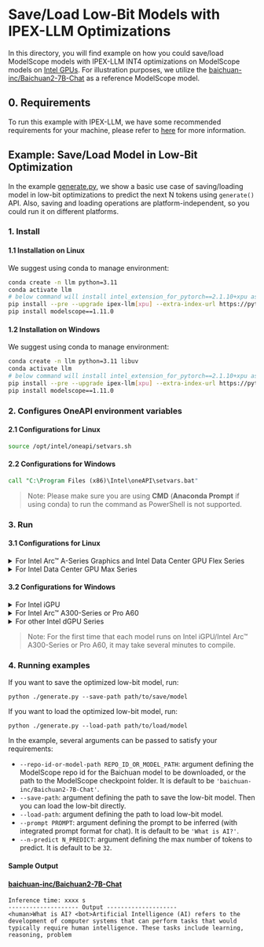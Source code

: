 # Save/Load Low-Bit Models with IPEX-LLM Optimizations

In this directory, you will find example on how you could save/load ModelScope models with IPEX-LLM INT4 optimizations on ModelScope models on [Intel GPUs](../../../README.md). For illustration purposes, we utilize the [baichuan-inc/Baichuan2-7B-Chat](https://modelscope.cn/models/baichuan-inc/Baichuan2-7B-Chat/summary) as a reference ModelScope model.

## 0. Requirements
To run this example with IPEX-LLM, we have some recommended requirements for your machine, please refer to [here](../../README.md#system-support) for more information.

## Example: Save/Load Model in Low-Bit Optimization
In the example [generate.py](./generate.py), we show a basic use case of saving/loading model in low-bit optimizations to predict the next N tokens using `generate()` API. Also, saving and loading operations are platform-independent, so you could run it on different platforms.
### 1. Install
#### 1.1 Installation on Linux
We suggest using conda to manage environment:
```bash
conda create -n llm python=3.11
conda activate llm
# below command will install intel_extension_for_pytorch==2.1.10+xpu as default
pip install --pre --upgrade ipex-llm[xpu] --extra-index-url https://pytorch-extension.intel.com/release-whl/stable/xpu/us/
pip install modelscope==1.11.0
```

#### 1.2 Installation on Windows
We suggest using conda to manage environment:
```bash
conda create -n llm python=3.11 libuv
conda activate llm
# below command will install intel_extension_for_pytorch==2.1.10+xpu as default
pip install --pre --upgrade ipex-llm[xpu] --extra-index-url https://pytorch-extension.intel.com/release-whl/stable/xpu/us/
pip install modelscope==1.11.0
```

### 2. Configures OneAPI environment variables
#### 2.1 Configurations for Linux
```bash
source /opt/intel/oneapi/setvars.sh
```

#### 2.2 Configurations for Windows
```cmd
call "C:\Program Files (x86)\Intel\oneAPI\setvars.bat"
```
> Note: Please make sure you are using **CMD** (**Anaconda Prompt** if using conda) to run the command as PowerShell is not supported.


### 3. Run
#### 3.1 Configurations for Linux
<details>

<summary>For Intel Arc™ A-Series Graphics and Intel Data Center GPU Flex Series</summary>

```bash
export USE_XETLA=OFF
export SYCL_PI_LEVEL_ZERO_USE_IMMEDIATE_COMMANDLISTS=1
```

</details>

<details>

<summary>For Intel Data Center GPU Max Series</summary>

```bash
export LD_PRELOAD=${LD_PRELOAD}:${CONDA_PREFIX}/lib/libtcmalloc.so
export SYCL_PI_LEVEL_ZERO_USE_IMMEDIATE_COMMANDLISTS=1
export ENABLE_SDP_FUSION=1
```
> Note: Please note that `libtcmalloc.so` can be installed by `conda install -c conda-forge -y gperftools=2.10`.
</details>

#### 3.2 Configurations for Windows
<details>

<summary>For Intel iGPU</summary>

```cmd
set SYCL_CACHE_PERSISTENT=1
set BIGDL_LLM_XMX_DISABLED=1
```

</details>

<details>

<summary>For Intel Arc™ A300-Series or Pro A60</summary>

```cmd
set SYCL_CACHE_PERSISTENT=1
```

</details>

<details>

<summary>For other Intel dGPU Series</summary>

There is no need to set further environment variables.

</details>

> Note: For the first time that each model runs on Intel iGPU/Intel Arc™ A300-Series or Pro A60, it may take several minutes to compile.

### 4. Running examples

If you want to save the optimized low-bit model, run:
```
python ./generate.py --save-path path/to/save/model
```

If you want to load the optimized low-bit model, run:
```
python ./generate.py --load-path path/to/load/model
```

In the example, several arguments can be passed to satisfy your requirements:

- `--repo-id-or-model-path REPO_ID_OR_MODEL_PATH`: argument defining the ModelScope repo id for the Baichuan model to be downloaded, or the path to the ModelScope checkpoint folder. It is default to be `'baichuan-inc/Baichuan2-7B-Chat'`.
- `--save-path`: argument defining the path to save the low-bit model. Then you can load the low-bit directly.
- `--load-path`: argument defining the path to load low-bit model.
- `--prompt PROMPT`: argument defining the prompt to be inferred (with integrated prompt format for chat). It is default to be `'What is AI?'`.
- `--n-predict N_PREDICT`: argument defining the max number of tokens to predict. It is default to be `32`.

#### Sample Output
#### [baichuan-inc/Baichuan2-7B-Chat](https://modelscope.cn/models/baichuan-inc/Baichuan2-7B-Chat/summary)
```log
Inference time: xxxx s
-------------------- Output --------------------
<human>What is AI? <bot>Artificial Intelligence (AI) refers to the development of computer systems that can perform tasks that would typically require human intelligence. These tasks include learning, reasoning, problem
```
